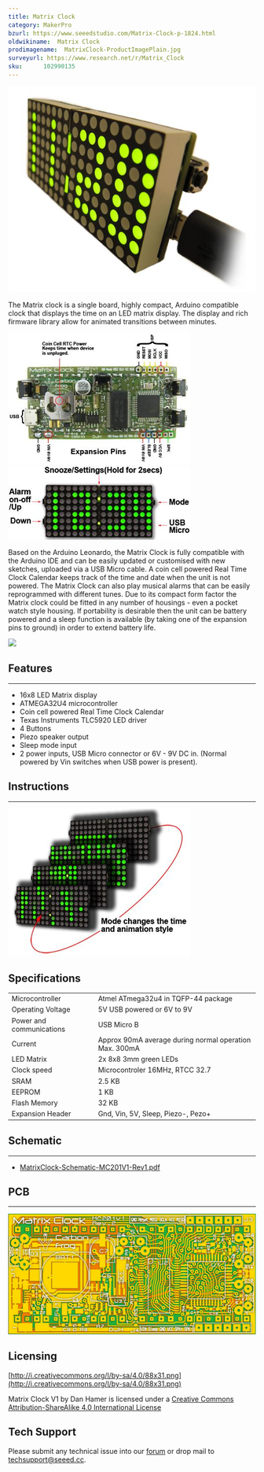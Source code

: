 ```yaml
---
title: Matrix Clock
category: MakerPro
bzurl: https://www.seeedstudio.com/Matrix-Clock-p-1824.html
oldwikiname:  Matrix Clock
prodimagename:  MatrixClock-ProductImagePlain.jpg
surveyurl: https://www.research.net/r/Matrix_Clock
sku:      102990135
---
```



![](https://github.com/SeeedDocument/Matrix_Clock/raw/master/img/MatrixClock-ProductImagePlain.jpg)

The Matrix clock is a single board, highly compact, Arduino compatible clock that displays the time on an LED matrix display. The display and rich firmware library allow for animated transitions between minutes.

![](https://github.com/SeeedDocument/Matrix_Clock/raw/master/img/MatrixClockRear.jpg)![](https://github.com/SeeedDocument/Matrix_Clock/raw/master/img/MC-Buttons.jpg)

Based on the Arduino Leonardo, the Matrix Clock is fully compatible with the Arduino IDE and can be easily updated or customised with new sketches, uploaded via a USB Micro cable. A coin cell powered Real Time Clock Calendar keeps track of the time and date when the unit is not powered. The Matrix Clock can also play musical alarms that can be easily reprogrammed with different tunes. Due to its compact form factor the Matrix clock could be fitted in any number of housings - even a pocket watch style housing. If portability is desirable then the unit can be battery powered and a sleep function is available (by taking one of the expansion pins to ground) in order to extend battery life.

[![](https://github.com/SeeedDocument/Seeed-WiKi/raw/master/docs/images/300px-Get_One_Now_Banner-ragular.png)](https://www.seeedstudio.com/Matrix-Clock-p-1824.html)




##  Features
---
*   16x8 LED Matrix display
*   ATMEGA32U4 microcontroller
*   Coin cell powered Real Time Clock Calendar
*   Texas Instruments TLC5920 LED driver
*   4 Buttons
*   Piezo speaker output
*   Sleep mode input
*   2 power inputs, USB Micro connector or  6V - 9V DC in. (Normal powered by Vin switches when USB power is present).

##  Instructions
---

![](https://github.com/SeeedDocument/Matrix_Clock/raw/master/img/MC-Mode.jpg)

##  Specifications

<table>
<tr>
<td> Microcontroller </td>
<td> Atmel ATmega32u4 in TQFP-44 package
</td></tr>
<tr>
<td> Operating Voltage </td>
<td> 5V USB powered or 6V to 9V
</td></tr>
<tr>
<td> Power and communications </td>
<td> USB Micro B
</td></tr>
<tr>
<td> Current </td>
<td> Approx 90mA average during normal operation  Max. 300mA
</td></tr>
<tr>
<td> LED Matrix </td>
<td> 2x 8x8 3mm green  LEDs
</td></tr>
<tr>
<td> Clock speed </td>
<td> Microcontroler 16MHz, RTCC 32.7
</td></tr>
<tr>
<td> SRAM </td>
<td> 2.5 KB
</td></tr>
<tr>
<td> EEPROM </td>
<td> 1 KB
</td></tr>
<tr>
<td> Flash Memory </td>
<td> 32 KB
</td></tr>
<tr>
<td> Expansion Header </td>
<td> Gnd, Vin, 5V, Sleep, Piezo-, Pezo+
</td></tr></table>

##  Schematic
---
- [MatrixClock-Schematic-MC201V1-Rev1.pdf](http://wiki.seeedstudio.com/images/c/c3/MatrixClock-Schematic-MC201V1-Rev1.pdf)

##  PCB
---
![](https://github.com/SeeedDocument/Matrix_Clock/raw/master/img/MatrixClock-PCB.jpg)

##  Licensing

[http://i.creativecommons.org/l/by-sa/4.0/88x31.png](http://i.creativecommons.org/l/by-sa/4.0/88x31.png)

Matrix Clock V1 by Dan Hamer  is licensed under a [Creative Commons Attribution-ShareAlike 4.0 International License](http://creativecommons.org/licenses/by-sa/4.0/deed.en_US)

## Tech Support
Please submit any technical issue into our [forum](http://forum.seeedstudio.com/) or drop mail to techsupport@seeed.cc. 